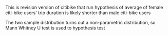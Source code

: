 This is revision version of citibike that run hypothesis of average of female citi-bike users' trip duration is likely shorter  than male citi-bike users

The two sample distribution turns out a non-parametric distribution, so Mann Whitney U test is used to hypothesis test


